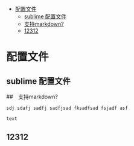 <!-- MarkdownTOC -->

- [配置文件](#配置文件)
	- [sublime 配置文件](#sublime-配置文件)
	- [支持markdown?](#支持markdown)
	- [12312](#12312)

<!-- /MarkdownTOC -->

<a name="配置文件"></a>
# 配置文件
<a name="sublime-配置文件"></a>
## sublime 配置文件
<a name="支持markdown"></a>
##　支持markdown?

```
sdj sdafj sadfj sadfjsad fksadfsad fsjadf asf

```
`text` 

<a name="12312"></a>
## 12312
